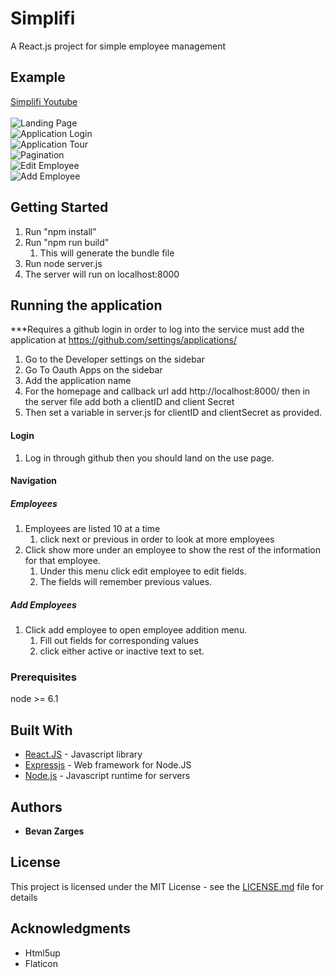 # Simplifi

A React.js project for simple employee management

## Example
[Simplifi Youtube](https://youtu.be/mpmFc0ga-HU)\
\
![Landing Page](https://media.giphy.com/media/kEE1onPL1Y13Fjn4jb/giphy.gif)\
![Application Login](https://media.giphy.com/media/VFBeTfaTyo5ENBYiNg/giphy.gif)\
![Application Tour](https://media.giphy.com/media/fvNXw88iaZDHAEb45E/giphy.gif)\
![Pagination]()\
![Edit Employee](https://media.giphy.com/media/cjcNA3yYLbrxhNbQu4/giphy.gif)\
![Add Employee](https://media.giphy.com/media/gjaQFHPiNG07uVzkmU/200w_d.gif)

## Getting Started

1. Run "npm install"
2. Run "npm run build"
   1. This will generate the bundle file
3. Run node server.js
4. The server will run on localhost:8000

## Running the application

***Requires a github login in order to log into the service
must add the application at https://github.com/settings/applications/
1. Go to the Developer settings on the sidebar
2. Go To Oauth Apps on the sidebar
3. Add the application name
4. For the homepage and callback url add http://localhost:8000/
then in the server file add both a clientID and client Secret
5. Then set a variable in server.js for clientID and clientSecret as provided.
#### Login
1. Log in through github then you should land on the use page.
#### Navigation  
  ##### Employees
1. Employees are listed 10 at a time
   1. click next or previous in order to look at more employees
2. Click show more under an employee to show the rest of the information for that employee.
   1. Under this menu click edit employee to edit fields.
   2. The fields will remember previous values.
  ##### Add Employees
1. Click add employee to open employee addition menu.
   1. Fill out fields for corresponding values
   2. click either active or inactive text to set.

### Prerequisites

node >= 6.1

## Built With

* [React.JS](https://reactjs.org/) - Javascript library
* [Expressjs](https://expressjs.com/) - Web framework for Node.JS
* [Node.js](https://nodejs.org/en/about/) - Javascript runtime for servers

## Authors

* **Bevan Zarges**

## License

This project is licensed under the MIT License - see the [LICENSE.md](LICENSE.md) file for details

## Acknowledgments

* Html5up
* Flaticon

